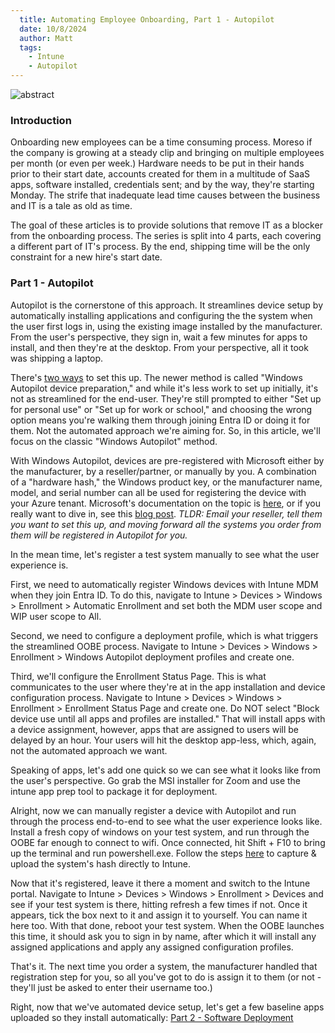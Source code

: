 ```yaml
---
  title: Automating Employee Onboarding, Part 1 - Autopilot
  date: 10/8/2024
  author: Matt
  tags: 
    - Intune
    - Autopilot
---
```


![abstract](/images/automating-employee-onboarding-part-1/kent-pilcher-jW8hkB_Qmj8-unsplash.jpg)

### Introduction

Onboarding new employees can be a time consuming process. Moreso if the company is growing at a steady clip and bringing on multiple employees per month (or even per week.) Hardware needs to be put in their hands prior to their start date, accounts created for them in a multitude of SaaS apps, software installed, credentials sent; and by the way, they're starting Monday. The strife that inadequate lead time causes between the business and IT is a tale as old as time.

The goal of these articles is to provide solutions that remove IT as a blocker from the onboarding process. The series is split into 4 parts, each covering a different part of IT's process. By the end, shipping time will be the only constraint for a new hire's start date.

### Part 1 - Autopilot

Autopilot is the cornerstone of this approach. It streamlines device setup by automatically installing applications and configuring the the system when the user first logs in, using the existing image installed by the manufacturer. From the user's perspective, they sign in, wait a few minutes for apps to install, and then they're at the desktop. From your perspective, all it took was shipping a laptop.

There's [two ways](https://learn.microsoft.com/en-us/autopilot/device-preparation/compare) to set this up. The newer method is called "Windows Autopilot device preparation," and while it's less work to set up initially, it's not as streamlined for the end-user. They're still prompted to either "Set up for personal use" or "Set up for work or school," and choosing the wrong option means you're walking them through joining Entra ID or doing it for them. Not the automated approach we're aiming for. So, in this article, we'll focus on the classic "Windows Autopilot" method.

With Windows Autopilot, devices are pre-registered with Microsoft either by the manufacturer, by a reseller/partner, or manually by you. A combination of a "hardware hash," the Windows product key, or the manufacturer name, model, and serial number can all be used for registering the device with your Azure tenant. Microsoft's documentation on the topic is [here](https://learn.microsoft.com/en-us/autopilot/registration-overview), or if you really want to dive in, see this [blog post](https://oofhours.com/2020/01/29/windows-autopilot-device-registration-options-for-partners-using-the-tuple/). _TLDR: Email your reseller, tell them you want to set this up, and moving forward all the systems you order from them will be registered in Autopilot for you._

In the mean time, let's register a test system manually to see what the user experience is.

First, we need to automatically register Windows devices with Intune MDM when they join Entra ID. To do this, navigate to Intune > Devices > Windows > Enrollment > Automatic Enrollment and set both the MDM user scope and WIP user scope to All.

Second, we need to configure a deployment profile, which is what triggers the streamlined OOBE process. Navigate to Intune > Devices > Windows > Enrollment > Windows Autopilot deployment profiles and create one.

Third, we'll configure the Enrollment Status Page. This is what communicates to the user where they're at in the app installation and device configuration process. Navigate to Intune > Devices > Windows > Enrollment > Enrollment Status Page and create one. Do NOT select "Block device use until all apps and profiles are installed." That will install apps with a device assignment, however, apps that are assigned to users will be delayed by an hour. Your users will hit the desktop app-less, which, again, not the automated approach we want.

Speaking of apps, let's add one quick so we can see what it looks like from the user's perspective. Go grab the MSI installer for Zoom and use the intune app prep tool to package it for deployment.

Alright, now we can manually register a device with Autopilot and run through the process end-to-end to see what the user experience looks like. Install a fresh copy of windows on your test system, and run through the OOBE far enough to connect to wifi. Once connected, hit Shift + F10 to bring up the terminal and run powershell.exe. Follow the steps [here](https://learn.microsoft.com/en-us/autopilot/add-devices#directly-upload-the-hardware-hash-to-an-mdm-service) to capture & upload the system's hash directly to Intune.

Now that it's registered, leave it there a moment and switch to the Intune portal. Navigate to Intune > Devices > Windows > Enrollment > Devices and see if your test system is there, hitting refresh a few times if not. Once it appears, tick the box next to it and assign it to yourself. You can name it here too. With that done, reboot your test system. When the OOBE launches this time, it should ask you to sign in by name, after which it will install any assigned applications and apply any assigned configuration profiles.

That's it. The next time you order a system, the manufacturer handled that registration step for you, so all you've got to do is assign it to them (or not - they'll just be asked to enter their username too.)

Right, now that we've automated device setup, let's get a few baseline apps uploaded so they install automatically: [Part 2 - Software Deployment](/posts/automating-employee-onboarding-part-2)
